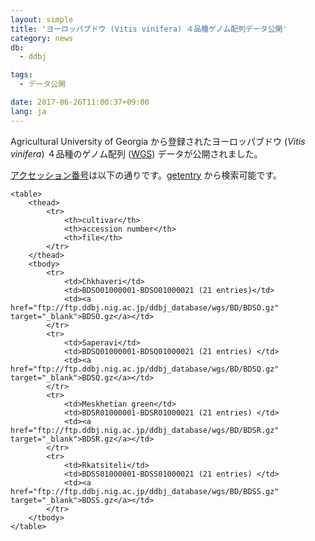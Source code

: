 ```yaml
---
layout: simple
title: 'ヨーロッパブドウ (Vitis vinifera) ４品種ゲノム配列データ公開'
category: news
db:
  - ddbj

tags:
  - データ公開

date: 2017-06-26T11:00:37+09:00
lang: ja
---
```


<p>Agricultural University of Georgia から登録されたヨーロッパブドウ (<em>Vitis vinifera</em>) ４品種のゲノム配列 (<a href="/ddbj/wgs.html">WGS</a>) データが公開されました。</p>

<p><a href="/documents/accessions.html">アクセッション番号</a>は以下の通りです。<a href="http://getentry.ddbj.nig.ac.jp/top-j.html">getentry</a> から検索可能です。</p>
<div class="main_table format">

    <table>
        <thead>
            <tr>
                <th>cultivar</th>
                <th>accession number</th>
                <th>file</th>
            </tr>
        </thead>
        <tbody>
            <tr>
                <td>Chkhaveri</td>
                <td>BDSO01000001-BDSO01000021 (21 entries)</td>
                <td><a href="ftp://ftp.ddbj.nig.ac.jp/ddbj_database/wgs/BD/BDSO.gz" target="_blank">BDSO.gz</a></td>
            </tr>
            <tr>
                <td>Saperavi</td>
                <td>BDSQ01000001-BDSQ01000021 (21 entries) </td>
                <td><a href="ftp://ftp.ddbj.nig.ac.jp/ddbj_database/wgs/BD/BDSQ.gz" target="_blank">BDSQ.gz</a></td>
            </tr>
            <tr>
                <td>Meskhetian green</td>
                <td>BDSR01000001-BDSR01000021 (21 entries) </td>
                <td><a href="ftp://ftp.ddbj.nig.ac.jp/ddbj_database/wgs/BD/BDSR.gz" target="_blank">BDSR.gz</a></td>
            </tr>
            <tr>
                <td>Rkatsiteli</td>
                <td>BDSS01000001-BDSS01000021 (21 entries) </td>
                <td><a href="ftp://ftp.ddbj.nig.ac.jp/ddbj_database/wgs/BD/BDSS.gz" target="_blank">BDSS.gz</a></td>
            </tr>
        </tbody>
    </table>
</div>
